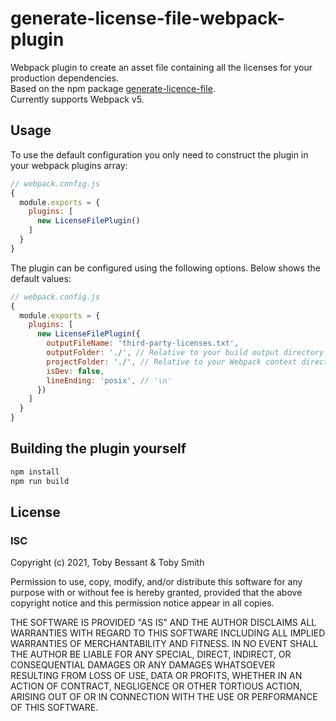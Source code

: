 # generate-license-file-webpack-plugin

Webpack plugin to create an asset file containing all the licenses for your production dependencies.  
Based on the npm package [generate-licence-file](https://www.npmjs.com/package/generate-license-file).  
Currently supports Webpack v5.

## Usage

To use the default configuration you only need to construct the plugin in your webpack plugins array:
```js
// webpack.config.js
{
  module.exports = {
    plugins: [
      new LicenseFilePlugin()
    ]
  }
}
```

The plugin can be configured using the following options. Below shows the default values:
```js
// webpack.config.js
{
  module.exports = {
    plugins: [
      new LicenseFilePlugin({
        outputFileName: 'third-party-licenses.txt',
        outputFolder: './', // Relative to your build output directory
        projectFolder: './', // Relative to your Webpack context directory
        isDev: false,
        lineEnding: 'posix', // '\n'
      })
    ]
  }
}
```

## Building the plugin yourself

```bash
npm install
npm run build
```

## License

### ISC

Copyright (c) 2021, Toby Bessant & Toby Smith

Permission to use, copy, modify, and/or distribute this software for any purpose with or without fee is hereby granted, provided that the above copyright notice and this permission notice appear in all copies.

THE SOFTWARE IS PROVIDED "AS IS" AND THE AUTHOR DISCLAIMS ALL WARRANTIES WITH REGARD TO THIS SOFTWARE INCLUDING ALL IMPLIED WARRANTIES OF MERCHANTABILITY AND FITNESS. IN NO EVENT SHALL THE AUTHOR BE LIABLE FOR ANY SPECIAL, DIRECT, INDIRECT, OR CONSEQUENTIAL DAMAGES OR ANY DAMAGES WHATSOEVER RESULTING FROM LOSS OF USE, DATA OR PROFITS, WHETHER IN AN ACTION OF CONTRACT, NEGLIGENCE OR OTHER TORTIOUS ACTION, ARISING OUT OF OR IN CONNECTION WITH THE USE OR PERFORMANCE OF THIS SOFTWARE.
